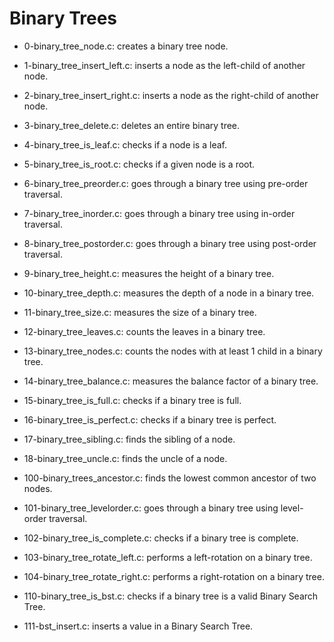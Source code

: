 # Binary Trees

* 0-binary_tree_node.c: creates a binary tree node.

* 1-binary_tree_insert_left.c: inserts a node as the left-child of another node.

* 2-binary_tree_insert_right.c: inserts a node as the right-child of another node.

* 3-binary_tree_delete.c: deletes an entire binary tree.

* 4-binary_tree_is_leaf.c: checks if a node is a leaf.

* 5-binary_tree_is_root.c: checks if a given node is a root.

* 6-binary_tree_preorder.c: goes through a binary tree using pre-order traversal.

* 7-binary_tree_inorder.c: goes through a binary tree using in-order traversal.

* 8-binary_tree_postorder.c: goes through a binary tree using post-order traversal.

* 9-binary_tree_height.c: measures the height of a binary tree.

* 10-binary_tree_depth.c: measures the depth of a node in a binary tree.

* 11-binary_tree_size.c: measures the size of a binary tree.

* 12-binary_tree_leaves.c: counts the leaves in a binary tree.

* 13-binary_tree_nodes.c: counts the nodes with at least 1 child in a binary tree.

* 14-binary_tree_balance.c: measures the balance factor of a binary tree.

* 15-binary_tree_is_full.c: checks if a binary tree is full.

* 16-binary_tree_is_perfect.c: checks if a binary tree is perfect.

* 17-binary_tree_sibling.c: finds the sibling of a node.

* 18-binary_tree_uncle.c: finds the uncle of a node.

* 100-binary_trees_ancestor.c: finds the lowest common ancestor of two nodes.

* 101-binary_tree_levelorder.c: goes through a binary tree using level-order traversal.

* 102-binary_tree_is_complete.c: checks if a binary tree is complete.

* 103-binary_tree_rotate_left.c: performs a left-rotation on a binary tree.

* 104-binary_tree_rotate_right.c: performs a right-rotation on a binary tree.

* 110-binary_tree_is_bst.c: checks if a binary tree is a valid Binary Search Tree.

* 111-bst_insert.c: inserts a value in a Binary Search Tree.


